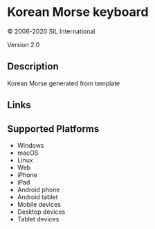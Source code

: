 Korean Morse keyboard
==============

© 2006-2020 SIL International

Version 2.0

Description
-----------

Korean Morse generated from template

Links
-----

Supported Platforms
-------------------
 * Windows
 * macOS
 * Linux
 * Web
 * iPhone
 * iPad
 * Android phone
 * Android tablet
 * Mobile devices
 * Desktop devices
 * Tablet devices

